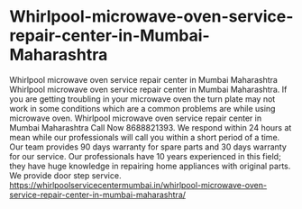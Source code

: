 # Whirlpool-microwave-oven-service-repair-center-in-Mumbai-Maharashtra
Whirlpool microwave oven service repair center in Mumbai Maharashtra Whirlpool microwave oven service repair center in Mumbai Maharashtra. If you are getting troubling in your microwave oven the turn plate may not work in some conditions which are a common problems are while using microwave oven. Whirlpool microwave oven service repair center in Mumbai Maharashtra Call Now 8688821393. We respond within 24 hours at mean while our professionals will call you within a short period of a time. Our team provides 90 days warranty for spare parts and 30 days warranty for our service. Our professionals have 10 years experienced in this field; they have huge knowledge in repairing home appliances with original parts. We provide door step service. https://whirlpoolservicecentermumbai.in/whirlpool-microwave-oven-service-repair-center-in-mumbai-maharashtra/
